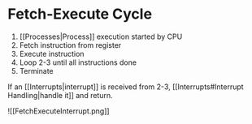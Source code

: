 # Fetch-Execute Cycle

1) [[Processes|Process]] execution started by CPU
2) Fetch instruction from register
3) Execute instruction
4) Loop 2-3 until all instructions done
5) Terminate

If an [[Interrupts|interrupt]] is received from 2-3, [[Interrupts#Interrupt Handling|handle it]] and return.

![[FetchExecuteInterrupt.png]]